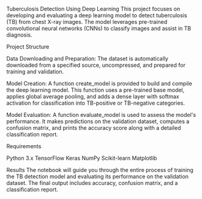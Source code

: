 Tuberculosis Detection Using Deep Learning
This project focuses on developing and evaluating a deep learning model to detect tuberculosis (TB) from chest X-ray images. 
The model leverages pre-trained convolutional neural networks (CNNs) to classify images and assist in TB diagnosis.

Project Structure

Data Downloading and Preparation:
The dataset is automatically downloaded from a specified source, uncompressed, and prepared for training and validation.

Model Creation:
A function create_model is provided to build and compile the deep learning model. This function uses a pre-trained base model, applies global average pooling, and adds a dense layer with softmax activation for classification into TB-positive or TB-negative categories.

Model Evaluation:
A function evaluate_model is used to assess the model's performance. It makes predictions on the validation dataset, computes a confusion matrix, and prints the accuracy score along with a detailed classification report.

Requirements

Python 3.x
TensorFlow
Keras
NumPy
Scikit-learn
Matplotlib

Results
The notebook will guide you through the entire process of training the TB detection model and evaluating its performance on the validation dataset. 
The final output includes accuracy, confusion matrix, and a classification report.

